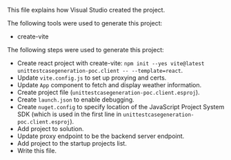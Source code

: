 This file explains how Visual Studio created the project.

The following tools were used to generate this project:
- create-vite

The following steps were used to generate this project:
- Create react project with create-vite: `npm init --yes vite@latest unittestcasegeneration-poc.client -- --template=react`.
- Update `vite.config.js` to set up proxying and certs.
- Update `App` component to fetch and display weather information.
- Create project file (`unittestcasegeneration-poc.client.esproj`).
- Create `launch.json` to enable debugging.
- Create `nuget.config` to specify location of the JavaScript Project System SDK (which is used in the first line in `unittestcasegeneration-poc.client.esproj`).
- Add project to solution.
- Update proxy endpoint to be the backend server endpoint.
- Add project to the startup projects list.
- Write this file.

